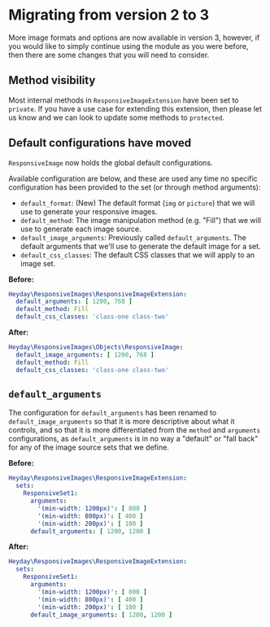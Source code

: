 # Migrating from version 2 to 3

More image formats and options are now available in version 3, however, if you would like to simply continue using
the module as you were before, then there are some changes that you will need to consider.

## Method visibility

Most internal methods in `ResponsiveImageExtension` have been set to `private`. If you have a use case for extending
this extension, then please let us know and we can look to update some methods to `protected`.

## Default configurations have moved

`ResponsiveImage` now holds the global default configurations.

Available configuration are below, and these are used any time no specific configuration has been provided to the
set (or through method arguments):

* `default_format`: (New) The default format (`img` or `picture`) that we will use to generate your responsive images.
* `default_method`: The image manipulation method (e.g. "Fill") that we will use to generate each image source.
* `default_image_arguments`: Previously called `default_arguments`. The default arguments that we'll use to generate
  the default image for a set.
* `default_css_classes`: The default CSS classes that we will apply to an image set.

**Before:**

```yml
Heyday\ResponsiveImages\ResponsiveImageExtension:
  default_arguments: [ 1200, 768 ]
  default_method: Fill
  default_css_classes: 'class-one class-two'
```

**After:**

```yml
Heyday\ResponsiveImages\Objects\ResponsiveImage:
  default_image_arguments: [ 1200, 768 ]
  default_method: Fill
  default_css_classes: 'class-one class-two'
```

## `default_arguments`

The configuration for `default_arguments` has been renamed to `default_image_arguments` so that it is more descriptive
about what it controls, and so that it is more differentiated from the `method` and `arguments` configurations, as
`default_arguments` is in no way a "default" or "fall back" for any of the image source sets that we define.

**Before:**

```yaml
Heyday\ResponsiveImages\ResponsiveImageExtension:
  sets:
    ResponsiveSet1:
      arguments:
        '(min-width: 1200px)': [ 800 ]
        '(min-width: 800px)': [ 400 ]
        '(min-width: 200px)': [ 100 ]
      default_arguments: [ 1200, 1200 ]
```

**After:**

```yaml
Heyday\ResponsiveImages\ResponsiveImageExtension:
  sets:
    ResponsiveSet1:
      arguments:
        '(min-width: 1200px)': [ 800 ]
        '(min-width: 800px)': [ 400 ]
        '(min-width: 200px)': [ 100 ]
      default_image_arguments: [ 1200, 1200 ]
```

